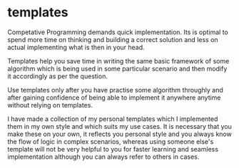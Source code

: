 # templates

Competative Programming demands quick implementation. 
Its is optimal to spend more time on thinking and building a correct solution and less on actual implementing what is 
then in your head.

Templates help you save time in writing the same basic framework of some algorithm which is being used in some particular scenario and then modify 
it accordingly as per the question.

Use templates only after you have practise some algorithm throughly and after gaining confidence of being able to implement it anywhere anytime without 
relying on templates.

I have made a collection of my personal templates which  I implemented them in my own style and which suits my use cases.
It is necessary that you make these on your own, it reflects you personal style and you always know the flow of logic in complex scenarios, whereas
using someone else's template will not be very helpful to you for faster learning and seamless implementation although you can always refer to others 
in cases.

